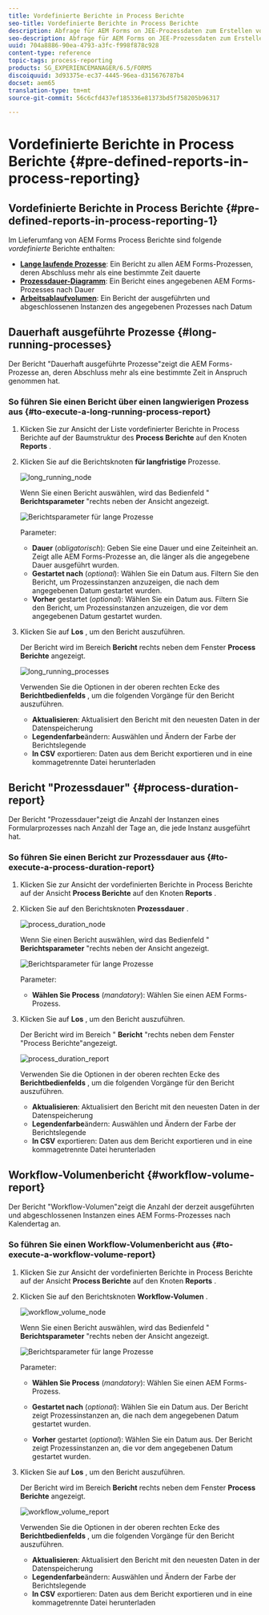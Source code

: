 ```yaml
---
title: Vordefinierte Berichte in Process Berichte
seo-title: Vordefinierte Berichte in Process Berichte
description: Abfrage für AEM Forms on JEE-Prozessdaten zum Erstellen von Berichten über Prozesse mit langer Laufzeit, Prozessdauer und Arbeitsablaufvolumen
seo-description: Abfrage für AEM Forms on JEE-Prozessdaten zum Erstellen von Berichten über Prozesse mit langer Laufzeit, Prozessdauer und Arbeitsablaufvolumen
uuid: 704a8886-90ea-4793-a3fc-f998f878c928
content-type: reference
topic-tags: process-reporting
products: SG_EXPERIENCEMANAGER/6.5/FORMS
discoiquuid: 3d93375e-ec37-4445-96ea-d315676787b4
docset: aem65
translation-type: tm+mt
source-git-commit: 56c6cfd437ef185336e81373bd5f758205b96317

---
```



# Vordefinierte Berichte in Process Berichte {#pre-defined-reports-in-process-reporting}

## Vordefinierte Berichte in Process Berichte {#pre-defined-reports-in-process-reporting-1}

Im Lieferumfang von AEM Forms Process Berichte sind folgende *vordefinierte* Berichte enthalten:

* **[Lange laufende Prozesse](#long-running-processes)**: Ein Bericht zu allen AEM Forms-Prozessen, deren Abschluss mehr als eine bestimmte Zeit dauerte
* **[Prozessdauer-Diagramm](#process-duration-report)**: Ein Bericht eines angegebenen AEM Forms-Prozesses nach Dauer
* **[Arbeitsablaufvolumen](#workflow-volume-report)**: Ein Bericht der ausgeführten und abgeschlossenen Instanzen des angegebenen Prozesses nach Datum

## Dauerhaft ausgeführte Prozesse {#long-running-processes}

Der Bericht &quot;Dauerhaft ausgeführte Prozesse&quot;zeigt die AEM Forms-Prozesse an, deren Abschluss mehr als eine bestimmte Zeit in Anspruch genommen hat.

### So führen Sie einen Bericht über einen langwierigen Prozess aus {#to-execute-a-long-running-process-report}

1. Klicken Sie zur Ansicht der Liste vordefinierter Berichte in Process Berichte auf der Baumstruktur des **Process Berichte** auf den Knoten **Reports** .
1. Klicken Sie auf die Berichtsknoten **für langfristige** Prozesse.

   ![long_running_node](assets/long_running_node.png)

   Wenn Sie einen Bericht auswählen, wird das Bedienfeld &quot; **Berichtsparameter** &quot;rechts neben der Ansicht angezeigt.

   ![Berichtsparameter für lange Prozesse](assets/report_parameters_panel.png)

   Parameter:

   * **Dauer** (*obligatorisch*): Geben Sie eine Dauer und eine Zeiteinheit an. Zeigt alle AEM Forms-Prozesse an, die länger als die angegebene Dauer ausgeführt wurden.
   * **Gestartet nach** (*optional*): Wählen Sie ein Datum aus. Filtern Sie den Bericht, um Prozessinstanzen anzuzeigen, die nach dem angegebenen Datum gestartet wurden.
   * **Vorher** gestartet (*optional*): Wählen Sie ein Datum aus. Filtern Sie den Bericht, um Prozessinstanzen anzuzeigen, die vor dem angegebenen Datum gestartet wurden.

1. Klicken Sie auf **Los** , um den Bericht auszuführen.

   Der Bericht wird im Bereich **Bericht** rechts neben dem Fenster **Process Berichte** angezeigt.

   ![long_running_processes](assets/long_running_processes.png)

   Verwenden Sie die Optionen in der oberen rechten Ecke des **Berichtbedienfelds** , um die folgenden Vorgänge für den Bericht auszuführen.

   * **Aktualisieren**: Aktualisiert den Bericht mit den neuesten Daten in der Datenspeicherung
   * **Legendenfarbe**&#x200B;ändern: Auswählen und Ändern der Farbe der Berichtslegende
   * **In CSV** exportieren: Daten aus dem Bericht exportieren und in eine kommagetrennte Datei herunterladen

## Bericht &quot;Prozessdauer&quot; {#process-duration-report}

Der Bericht &quot;Prozessdauer&quot;zeigt die Anzahl der Instanzen eines Formularprozesses nach Anzahl der Tage an, die jede Instanz ausgeführt hat.

### So führen Sie einen Bericht zur Prozessdauer aus {#to-execute-a-process-duration-report}

1. Klicken Sie zur Ansicht der vordefinierten Berichte in Process Berichte auf der Ansicht **Process Berichte** auf den Knoten **Reports** .
1. Klicken Sie auf den Berichtsknoten **Prozessdauer** .

   ![process_duration_node](assets/process_duration_node.png)

   Wenn Sie einen Bericht auswählen, wird das Bedienfeld &quot; **Berichtsparameter** &quot;rechts neben der Ansicht angezeigt.

   ![Berichtsparameter für lange Prozesse](assets/process_duration_params.png)

   Parameter:

   * **Wählen Sie Process** (*mandatory*): Wählen Sie einen AEM Forms-Prozess.

1. Klicken Sie auf **Los** , um den Bericht auszuführen.

   Der Bericht wird im Bereich &quot; **Bericht** &quot;rechts neben dem Fenster &quot;Process Berichte&quot;angezeigt.

   ![process_duration_report](assets/process_duration_report.png)

   Verwenden Sie die Optionen in der oberen rechten Ecke des **Berichtbedienfelds** , um die folgenden Vorgänge für den Bericht auszuführen.

   * **Aktualisieren**: Aktualisiert den Bericht mit den neuesten Daten in der Datenspeicherung
   * **Legendenfarbe**&#x200B;ändern: Auswählen und Ändern der Farbe der Berichtslegende
   * **In CSV** exportieren: Daten aus dem Bericht exportieren und in eine kommagetrennte Datei herunterladen

## Workflow-Volumenbericht {#workflow-volume-report}

Der Bericht &quot;Workflow-Volumen&quot;zeigt die Anzahl der derzeit ausgeführten und abgeschlossenen Instanzen eines AEM Forms-Prozesses nach Kalendertag an.

### So führen Sie einen Workflow-Volumenbericht aus {#to-execute-a-workflow-volume-report}

1. Klicken Sie zur Ansicht der vordefinierten Berichte in Process Berichte auf der Ansicht **Process Berichte** auf den Knoten **Reports** .
1. Klicken Sie auf den Berichtsknoten **Workflow-Volumen** .

   ![workflow_volume_node](assets/workflow_volume_node.png)

   Wenn Sie einen Bericht auswählen, wird das Bedienfeld &quot; **Berichtsparameter** &quot;rechts neben der Ansicht angezeigt.

   ![Berichtsparameter für lange Prozesse](assets/workflow_volume_params.png)

   Parameter:

   * **Wählen Sie Process** (*mandatory*): Wählen Sie einen AEM Forms-Prozess.

   * **Gestartet nach** (*optional*): Wählen Sie ein Datum aus. Der Bericht zeigt Prozessinstanzen an, die nach dem angegebenen Datum gestartet wurden.

   * **Vorher** gestartet (*optional*): Wählen Sie ein Datum aus. Der Bericht zeigt Prozessinstanzen an, die vor dem angegebenen Datum gestartet wurden.

1. Klicken Sie auf **Los** , um den Bericht auszuführen.

   Der Bericht wird im Bereich **Bericht** rechts neben dem Fenster **Process Berichte** angezeigt.

   ![workflow_volume_report](assets/workflow_volume_report.png)

   Verwenden Sie die Optionen in der oberen rechten Ecke des **Berichtbedienfelds** , um die folgenden Vorgänge für den Bericht auszuführen.

   * **Aktualisieren**: Aktualisiert den Bericht mit den neuesten Daten in der Datenspeicherung
   * **Legendenfarbe**&#x200B;ändern: Auswählen und Ändern der Farbe der Berichtslegende
   * **In CSV** exportieren: Daten aus dem Bericht exportieren und in eine kommagetrennte Datei herunterladen
